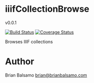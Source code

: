 # iiifCollectionBrowse

v0.0.1

[![Build Status](https://travis-ci.org/bnbalsamo/iiifcollectionbrowse.svg?branch=master)](https://travis-ci.org/bnbalsamo/iiifcollectionbrowse) [![Coverage Status](https://coveralls.io/repos/github/bnbalsamo/iiifcollectionbrowse/badge.svg?branch=master)](https://coveralls.io/github/bnbalsamo/iiifcollectionbrowse?branch=master)

Browses IIIF collections

# Author
Brian Balsamo <brian@brianbalsamo.com>

